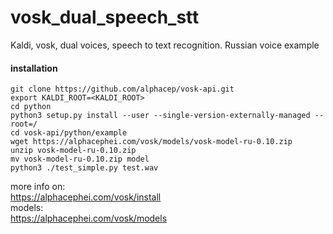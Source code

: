 # vosk_dual_speech_stt
Kaldi, vosk, dual voices, speech to text recognition. Russian voice example   
#### installation
```python3 -m pip install vosk   
git clone https://github.com/alphacep/vosk-api.git   
export KALDI_ROOT=<KALDI_ROOT>   
cd python   
python3 setup.py install --user --single-version-externally-managed --root=/   
cd vosk-api/python/example   
wget https://alphacephei.com/vosk/models/vosk-model-ru-0.10.zip   
unzip vosk-model-ru-0.10.zip   
mv vosk-model-ru-0.10.zip model   
python3 ./test_simple.py test.wav  
```   
more info on:   
https://alphacephei.com/vosk/install   
models:   
https://alphacephei.com/vosk/models
